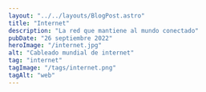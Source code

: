 ```yaml
---
layout: "../../layouts/BlogPost.astro"
title: "Internet"
description: "La red que mantiene al mundo conectado"
pubDate: "26 septiembre 2022"
heroImage: "/internet.jpg"
alt: "Cableado mundial de internet"
tag: "internet"
tagImage: "/tags/internet.png"
tagAlt: "web"
---
```


<!--
# Internet

La red que mantiene conectada al mundo

ARPANET fue un experimento del gobierno de los Estados Unidos con el fin de descentralizar sus comunicaciones en medio de la guerra fría, comienzan conectando cuatro computadoras de universidades mediante fibra óptica y el experimento evoluciona hasta conectar a computadoras vía satélite. Así nace lo que hoy llamamos internet.

<aside>
💡

Cuando hablamos de internet podemos pensar en algo moderno sin embargo este término ya se uso en 1984 para referirse a ….. siendo algo interconectado o entretejido. En 1974 se usó la palabra internet como una abreviatura de internetwork. Hoy la utilizamos para referirnos al sistema global de redes informáticas que están interconectadas.

</aside>

La rueda, la electricidad, el foco el teléfono, el iPhone son tecnologías que impactaron la cultura y el comercio en todo el mundo e indudablemente podemos decir lo mismo de internet.

## La red e redes

A día de hoy internet es Una amalgama de redes interconectadas por todo el mundo siendo en realidad el sistema global de redes informáticas interconectadas que utiliza varios protocolos para así comunicarse entre redes y dispositivos. Permitiendo

-->